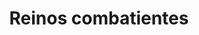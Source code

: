 ﻿---
title: "Reinos combatientes"
permalink: periodes_136.html
layout: periode
dataInici: -453
dataFi: -221
sidebar: periodes
pares:
  - id: 134
    title: "Dinastía Zhou"
    dataInici: "(-1122)"
    dataFi: "(-249)"

fills:
jocsPrincipals:
  - title: "Warring States"
    bggId: 14734

  - title: "Yellow & Yangtze"
    bggId: 244114
    dataInici: 
    dataFi: 

jocsEscenaris:
jocsEpoca:
jocsEpocaEscenaris:
  - title: "Anachronism"
    bggId: 14038
    escenari: "Sun Tzu"
    dataInici: 
    dataFi: 

---
